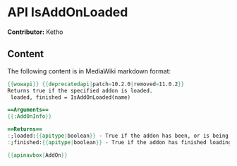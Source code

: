 # API IsAddOnLoaded

**Contributor:** Ketho

## Content

The following content is in MediaWiki markdown format:

```mediawiki
{{wowapi}} {{deprecatedapi|patch=10.2.0|removed=11.0.2}}
Returns true if the specified addon is loaded.
 loaded, finished = IsAddOnLoaded(name)

==Arguments==
{{:AddOnInfo}}

==Returns==
:;loaded:{{apitype|boolean}} - True if the addon has been, or is being loaded.
:;finished:{{apitype|boolean}} - True if the addon has finished loading and {{api|t=e|ADDON_LOADED}} has been fired for this addon.

{{apinavbox|AddOn}}
```